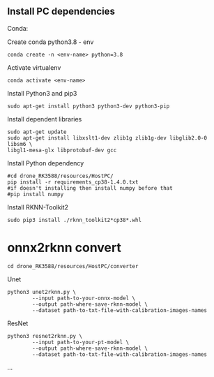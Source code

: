 ## Install PC dependencies
Conda:

Create conda python3.8 - env
```
conda create -n <env-name> python=3.8
```
Activate virtualenv
```
conda activate <env-name>
```
Install Python3 and pip3
```
sudo apt-get install python3 python3-dev python3-pip
```
Install dependent libraries
```
sudo apt-get update
sudo apt-get install libxslt1-dev zlib1g zlib1g-dev libglib2.0-0 libsm6 \
libgl1-mesa-glx libprotobuf-dev gcc
```
Install Python dependency
```
#cd drone_RK3588/resources/HostPC/
pip install -r requirements_cp38-1.4.0.txt
#if doesn't installing then install numpy before that
#pip install numpy
```

Install RKNN-Toolkit2
```
sudo pip3 install ./rknn_toolkit2*cp38*.whl
```

# onnx2rknn convert
```
cd drone_RK3588/resources/HostPC/converter
```
Unet
```
python3 unet2rknn.py \
        --input path-to-your-onnx-model \
        --output path-where-save-rknn-model \
        --dataset path-to-txt-file-with-calibration-images-names
```
ResNet
```
python3 resnet2rknn.py \
        --input path-to-your-pt-model \
        --output path-where-save-rknn-model \
        --dataset path-to-txt-file-with-calibration-images-names
```
...